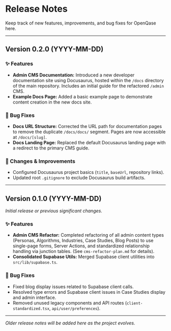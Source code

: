 # Release Notes

Keep track of new features, improvements, and bug fixes for OpenQase here.

---

## Version 0.2.0 (YYYY-MM-DD)

### ✨ Features

*   **Admin CMS Documentation:** Introduced a new developer documentation site using Docusaurus, hosted within the `/docs` directory of the main repository. Includes an initial guide for the refactored `/admin` CMS.
*   **Example Docs Page:** Added a basic example page to demonstrate content creation in the new docs site.

### 🐛 Bug Fixes

*   **Docs URL Structure:** Corrected the URL path for documentation pages to remove the duplicate `/docs/docs/` segment. Pages are now accessible at `/docs/[slug]`.
*   **Docs Landing Page:** Replaced the default Docusaurus landing page with a redirect to the primary CMS guide.

### 🔧 Changes & Improvements

*   Configured Docusaurus project basics (`title`, `baseUrl`, repository links).
*   Updated root `.gitignore` to exclude Docusaurus build artifacts.

---

## Version 0.1.0 (YYYY-MM-DD)

*Initial release or previous significant changes.*

### ✨ Features

*   **Admin CMS Refactor:** Completed refactoring of all admin content types (Personas, Algorithms, Industries, Case Studies, Blog Posts) to use single-page forms, Server Actions, and standardized relationship handling via junction tables. (See `cms-refactor-plan.md` for details).
*   **Consolidated Supabase Utils:** Merged Supabase client utilities into `src/lib/supabase.ts`.

### 🐛 Bug Fixes

*   Fixed blog display issues related to Supabase client calls.
*   Resolved type errors and Supabase client issues in Case Studies display and admin interface.
*   Removed unused legacy components and API routes (`client-standardized.tsx`, `api/user/preferences`).

---

*Older release notes will be added here as the project evolves.* 